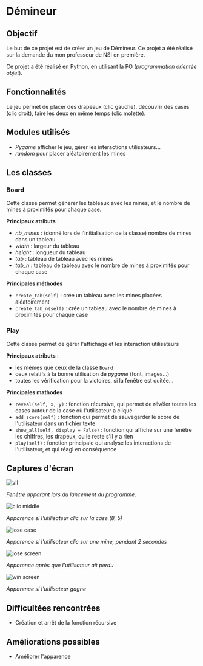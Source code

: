 # Démineur

## Objectif 
Le but de ce projet est de créer un jeu de Démineur. Ce projet a été réalisé sur la demande du mon professeur de NSI en première.

Ce projet a été réalisé en Python, en utilisant la PO (*programmation orientée objet*).


## Fonctionnalités
Le jeu permet de placer des drapeaux (clic gauche), découvrir des cases (clic droit), faire les deux en même temps (clic molette). 


## Modules utilisés
- *Pygame* afficher le jeu, gérer les interactions utilisateurs...
- *random* pour placer aléatoirement les mines



## Les classes
### Board
Cette classe permet génerer les tableaux avec les mines, et le nombre de mines à proximités pour chaque case.

**Principaux atributs** :

- *nb_mines* : (donné lors de l'initialisation de la classe) nombre de mines dans un tableau
- *width* : largeur du tableau
- *height* : longueur du tableau
- *tab* : tableau de tableau avec les mines
- *tab_n* : tableau de tableau avec le nombre de mines à proximités pour chaque case

**Principales méthodes**

- `create_tab(self)` : crée un tableau avec les mines placées aléatoirement
- `create_tab_n(self)` : crée un tableau avec le nombre de mines à proximités pour chaque case


### Play
Cette classe permet de gérer l'affichage et les interaction utilisateurs

**Principaux atributs** :
- les mêmes que ceux de la classe `Board`
- ceux relatifs à la bonne utilisation de *pygame* (font, images...)
- toutes les vérification pour la victoires, si la fenêtre est quitée...


**Principales mathodes**
- `reveal(self, x, y)` : fonction récursive, qui permet de révéler toutes les cases autour de la case où l'utilisateur a cliqué
- `add_score(self)` : fonction qui permet de sauvegarder le score de l'utilisateur dans un fichier texte
- `show_all(self, display = False)` : fonction qui affiche sur une fenêtre les chiffres, les drapeux, ou le reste s'il y a rien
- `play(self)` : fonction principale qui analyse les interactions de l'utilisateur, et qui réagi en conséquence


## Captures d'écran
![all](https://github.com/nathabon/Projects/blob/main/Démineur/images/all.png)

*Fenêtre apparant lors du lancement du programme.*

![clic middle](https://github.com/nathabon/Projects/blob/main/Démineur/images/clic-middle.png)

*Apparence si l'utilisateur clic sur la case (8, 5)*

![lose case](https://github.com/nathabon/Projects/blob/main/Démineur/images/lose-case.png)

*Apparence si l'utilisateur clic sur une mine, pendant 2 secondes*

![lose screen](https://github.com/nathabon/Projects/blob/main/Démineur/images/lose-screen.png)

*Apparence après que l'utilisateur ait perdu*

![win screen](https://github.com/nathabon/Projects/blob/main/Démineur/images/win-screen.png)

*Apparence si l'utilisateur gagne*


## Difficultées rencontrées
- Création et arrêt de la fonction récursive


## Améliorations possibles
- Améliorer l'apparence
